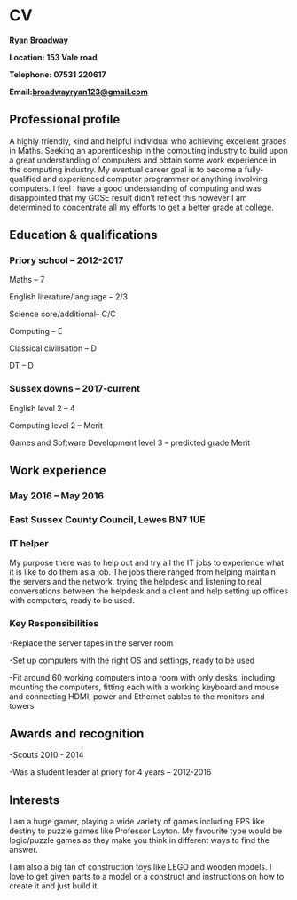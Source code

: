 # CV

**Ryan Broadway**

**Location: 153 Vale road**

**Telephone: 07531 220617**

**Email:broadwayryan123@gmail.com**

## Professional profile

A highly friendly, kind and helpful individual who achieving excellent grades in Maths. Seeking an apprenticeship in the computing industry to build upon a great understanding of computers and obtain some work experience in the computing industry. My eventual career goal is to become a fully-qualified and experienced computer programmer or anything involving computers. I feel I have a good understanding of computing and was disappointed that my GCSE result didn’t reflect this however I am determined to concentrate all my efforts to get a better grade at college.
 
## Education & qualifications
### Priory school – 2012-2017
  
  Maths – 7
  
  English literature/language – 2/3
  
  Science core/additional– C/C
  
  Computing – E
  
  Classical civilisation – D
  
  DT – D
 
 ### Sussex downs – 2017-current
  
  English level 2 – 4
  
  Computing level 2 – Merit
  
  Games and Software Development level 3 – predicted grade Merit

## Work experience

### May 2016 – May 2016
### East Sussex County Council, Lewes BN7 1UE
### IT helper
My purpose there was to help out and try all the IT jobs to experience what it is like to do them as a job. The jobs there ranged from helping maintain the servers and the network, trying the helpdesk and listening to real conversations between the helpdesk and a client and help setting up offices with computers, ready to be used.
 
### Key Responsibilities

-Replace the server tapes in the server room

-Set up computers with the right OS and settings, ready to be used

-Fit around 60 working computers into a room with only desks, including mounting the computers, fitting each with a working keyboard and mouse and connecting HDMI, power and Ethernet cables to the monitors and towers
 
## Awards and recognition

-Scouts 2010 - 2014

-Was a student leader at priory for 4 years – 2012-2016 
 
## Interests

I am a huge gamer, playing a wide variety of games including FPS like destiny to puzzle games like Professor Layton. My favourite type would be logic/puzzle games as they make you think in different ways to find the answer.

I am also a big fan of construction toys like LEGO and wooden models. I love to get given parts to a model or a construct and instructions on how to create it and just build it.
